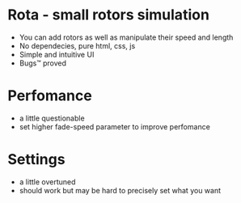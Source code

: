 # Rota - small rotors simulation

- You can add rotors as well as manipulate their speed and length
- No dependecies, pure html, css, js
- Simple and intuitive UI
- Bugs™ proved

# Perfomance
- a little questionable
- set higher fade-speed parameter to improve perfomance

# Settings
- a little overtuned 
- should work but may be hard to precisely set what you want